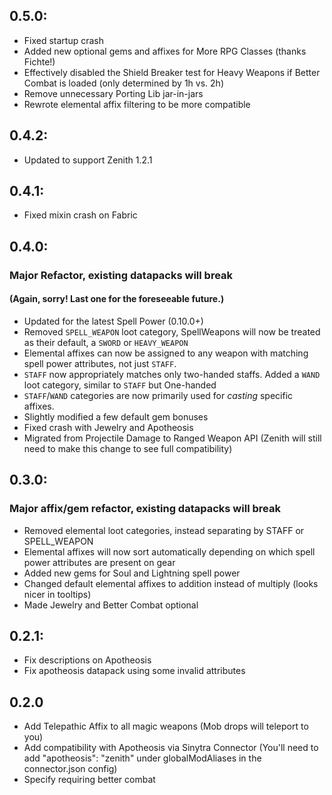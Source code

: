 ## 0.5.0:
- Fixed startup crash
- Added new optional gems and affixes for More RPG Classes (thanks Fichte!)
- Effectively disabled the Shield Breaker test for Heavy Weapons if Better Combat is loaded (only determined by 1h vs. 2h)
- Remove unnecessary Porting Lib jar-in-jars
- Rewrote elemental affix filtering to be more compatible

## 0.4.2:
- Updated to support Zenith 1.2.1

## 0.4.1:
- Fixed mixin crash on Fabric

## 0.4.0:
### Major Refactor, existing datapacks will break 
#### (Again, sorry! Last one for the foreseeable future.) 
- Updated for the latest Spell Power (0.10.0+)
- Removed `SPELL_WEAPON` loot category, SpellWeapons will now be treated as their default, a `SWORD` or `HEAVY_WEAPON`
- Elemental affixes can now be assigned to any weapon with matching spell power attributes, not just `STAFF`. 
- `STAFF` now appropriately matches only two-handed staffs. Added a `WAND` loot category, similar to `STAFF` but One-handed
- `STAFF`/`WAND` categories are now primarily used for *casting* specific affixes.
- Slightly modified a few default gem bonuses
- Fixed crash with Jewelry and Apotheosis
- Migrated from Projectile Damage to Ranged Weapon API (Zenith will still need to make this change to see full compatibility)

## 0.3.0:
### Major affix/gem refactor, existing datapacks will break
- Removed elemental loot categories, instead separating by STAFF or SPELL_WEAPON
- Elemental affixes will now sort automatically depending on which spell power attributes are present on gear
- Added new gems for Soul and Lightning spell power
- Changed default elemental affixes to addition instead of multiply (looks nicer in tooltips)
- Made Jewelry and Better Combat optional

## 0.2.1:
- Fix descriptions on Apotheosis
- Fix apotheosis datapack using some invalid attributes

## 0.2.0
- Add Telepathic Affix to all magic weapons (Mob drops will teleport to you)
- Add compatibility with Apotheosis via Sinytra Connector (You'll need to add "apotheosis": "zenith" under globalModAliases in the connector.json config)
- Specify requiring better combat